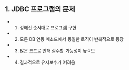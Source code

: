 ## 1. JDBC 프로그램의 문제

- 1. 정해진 순서대로 프로그램 구현
- 2. 모든 DB 연동 메소드에서 동일한 로직이 반복적으로 등장
- 3. 많은 코드로 인해 실수할 가능성이 높ㅇ므
- 4. 결과적으로 유지보수가 어려움
